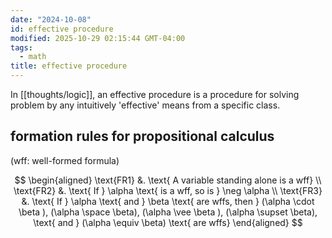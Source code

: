 ```yaml
---
date: "2024-10-08"
id: effective procedure
modified: 2025-10-29 02:15:44 GMT-04:00
tags:
  - math
title: effective procedure
---
```


In [[thoughts/logic]], an effective procedure is a procedure for solving problem by any intuitively 'effective' means from a specific class.

## formation rules for propositional calculus

(wff: well-formed formula)

$$
\begin{aligned}
\text{FR1} &. \text{ A variable standing alone is a wff} \\
\text{FR2} &. \text{ If } \alpha  \text{ is a wff, so is } \neg \alpha \\
\text{FR3} &. \text{ If } \alpha  \text{ and } \beta \text{ are wffs, then } (\alpha \cdot \beta ), (\alpha \space \beta), (\alpha \vee \beta ), (\alpha \supset \beta), \text{ and } (\alpha \equiv \beta) \text{ are wffs}
\end{aligned}
$$
